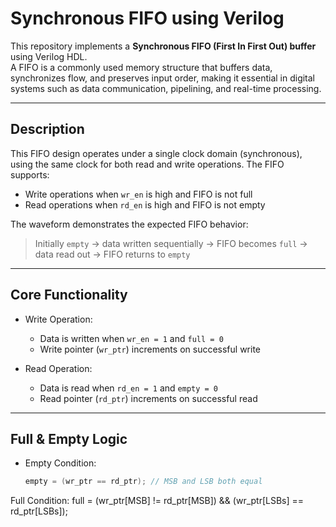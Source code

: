 # Synchronous FIFO using Verilog

This repository implements a **Synchronous FIFO (First In First Out) buffer** using Verilog HDL.  
A FIFO is a commonly used memory structure that buffers data, synchronizes flow, and preserves input order, making it essential in digital systems such as data communication, pipelining, and real-time processing.

---

## Description

This FIFO design operates under a single clock domain (synchronous), using the same clock for both read and write operations. The FIFO supports:

- Write operations when `wr_en` is high and FIFO is not full
- Read operations when `rd_en` is high and FIFO is not empty

The waveform demonstrates the expected FIFO behavior:

> Initially `empty` → data written sequentially → FIFO becomes `full` → data read out → FIFO returns to `empty`

---

## Core Functionality

- Write Operation:
  - Data is written when `wr_en = 1` and `full = 0`
  - Write pointer (`wr_ptr`) increments on successful write

- Read Operation:
  - Data is read when `rd_en = 1` and `empty = 0`
  - Read pointer (`rd_ptr`) increments on successful read

---

## Full & Empty Logic

- Empty Condition:
  ```verilog
  empty = (wr_ptr == rd_ptr); // MSB and LSB both equal
Full Condition:
full = (wr_ptr[MSB] != rd_ptr[MSB]) &&
       (wr_ptr[LSBs] == rd_ptr[LSBs]);
